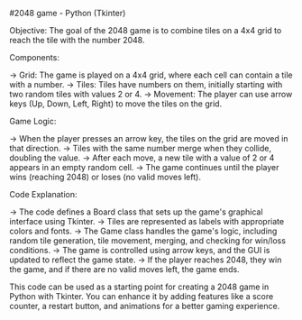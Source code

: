 #2048 game - Python (Tkinter) 

Objective:
The goal of the 2048 game is to combine tiles on a 4x4 grid to reach the tile with the number 2048.

Components:

-> Grid: The game is played on a 4x4 grid, where each cell can contain a tile with a number.
-> Tiles: Tiles have numbers on them, initially starting with two random tiles with values 2 or 4.
-> Movement: The player can use arrow keys (Up, Down, Left, Right) to move the tiles on the grid.

Game Logic:

-> When the player presses an arrow key, the tiles on the grid are moved in that direction.
-> Tiles with the same number merge when they collide, doubling the value.
-> After each move, a new tile with a value of 2 or 4 appears in an empty random cell.
-> The game continues until the player wins (reaching 2048) or loses (no valid moves left).

Code Explanation:

-> The code defines a Board class that sets up the game's graphical interface using Tkinter.
-> Tiles are represented as labels with appropriate colors and fonts.
-> The Game class handles the game's logic, including random tile generation, tile movement, merging, and checking for win/loss conditions.
-> The game is controlled using arrow keys, and the GUI is updated to reflect the game state.
-> If the player reaches 2048, they win the game, and if there are no valid moves left, the game ends.

This code can be used as a starting point for creating a 2048 game in Python with Tkinter. You can enhance it by adding features like a score counter, a restart button, and animations for a better gaming experience.
